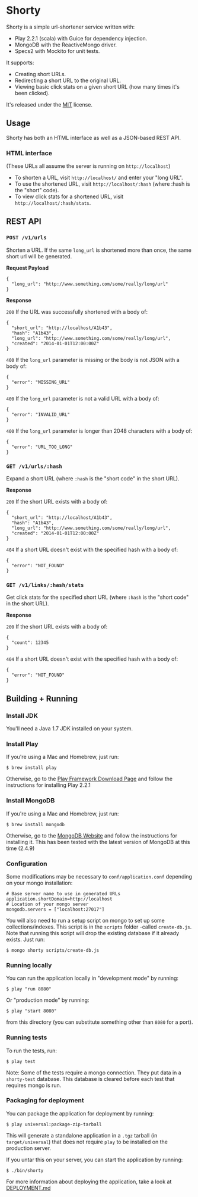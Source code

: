 # Shorty

Shorty is a simple url-shortener service written with:

 - Play 2.2.1 (scala) with Guice for dependency injection.
 - MongoDB with the ReactiveMongo driver.
 - Specs2 with Mockito for unit tests.

It supports:

 - Creating short URLs.
 - Redirecting a short URL to the original URL.
 - Viewing basic click stats on a given short URL (how many times it's been clicked).

It's released under the [MIT](http://en.wikipedia.org/wiki/MIT_License) license.

## Usage

Shorty has both an HTML interface as well as a JSON-based REST API.

### HTML interface

(These URLs all assume the server is running on `http://localhost`)

 - To shorten a URL, visit `http://localhost/` and enter your "long URL".
 - To use the shortened URL, visit `http://localhost/:hash` (where :hash is the "short" code).
 - To view click stats for a shortened URL, visit `http://localhost/:hash/stats`.

## REST API

### `POST /v1/urls`

Shorten a URL. If the same `long_url` is shortened more than once, the same short url will be generated.

**Request Payload**

    {
      "long_url": "http://www.something.com/some/really/long/url"
    }

**Response**

`200` If the URL was successfully shortened with a body of:

    {
      "short_url": "http://localhost/A1b43",
      "hash": "A1b43",
      "long_url": "http://www.something.com/some/really/long/url",
      "created": "2014-01-01T12:00:00Z"
    }

`400` If the `long_url` parameter is missing or the body is not JSON with a body of:

    {
      "error": "MISSING_URL"
    }

`400` If the `long_url` parameter is not a valid URL with a body of:

    {
      "error": "INVALID_URL"
    }

`400` If the `long_url` parameter is longer than 2048 characters with a body of:

    {
      "error": "URL_TOO_LONG"
    }

### `GET /v1/urls/:hash`

Expand a short URL (where `:hash` is the "short code" in the short URL).

**Response**

`200` If the short URL exists with a body of:

    {
      "short_url": "http://localhost/A1b43",
      "hash": "A1b43",
      "long_url": "http://www.something.com/some/really/long/url",
      "created": "2014-01-01T12:00:00Z"
    }

`404` If a short URL doesn't exist with the specified hash with a body of:

    {
      "error": "NOT_FOUND"
    }

### `GET /v1/links/:hash/stats`

Get click stats for the specified short URL (where `:hash` is the "short code" in the short URL).

**Response**

`200` If the short URL exists with a body of:

    {
      "count": 12345
    }

`404` If a short URL doesn't exist with the specified hash with a body of:

    {
      "error": "NOT_FOUND"
    }

## Building + Running

### Install JDK

You'll need a Java 1.7 JDK installed on your system.

### Install Play

If you're using a Mac and Homebrew, just run:

    $ brew install play

Otherwise, go to the [Play Framework Download Page](http://www.playframework.com/download) and follow the instructions for installing Play 2.2.1

### Install MongoDB

If you're using a Mac and Homebrew, just run:

    $ brew install mongodb

Otherwise, go to the [MongoDB Website](http://www.mongodb.org/downloads) and follow the instructions for installing it. This has been tested with the latest version of MongoDB at this time (2.4.9)

### Configuration

Some modifications may be necessary to `conf/application.conf` depending on your mongo installation:

    # Base server name to use in generated URLs
    application.shortDomain=http://localhost
    # Location of your mongo server
    mongodb.servers = ["localhost:27017"]

You will also need to run a setup script on mongo to set up some collections/indexes. This script is in the `scripts` folder -called `create-db.js`. Note that running this script will drop the existing database if it already exists. Just run:

    $ mongo shorty scripts/create-db.js

### Running locally

You can run the application locally in "development mode" by running:

    $ play "run 8080"

Or "production mode" by running:

    $ play "start 8080"

from this directory (you can substitute something other than `8080` for a port).

### Running tests

To run the tests, run:

    $ play test

Note: Some of the tests require a mongo connection. They put data in a `shorty-test` database. This database is cleared before each test that requires mongo is run.

### Packaging for deployment

You can package the application for deployment by running:

    $ play universal:package-zip-tarball

This will generate a standalone application in a `.tgz` tarball (in `target/universal`) that does not require `play` to be installed on the production server.

If you untar this on your server, you can start the application by running:

    $ ./bin/shorty

For more information about deploying the application, take a look at [DEPLOYMENT.md](DEPLOYMENT.md)
